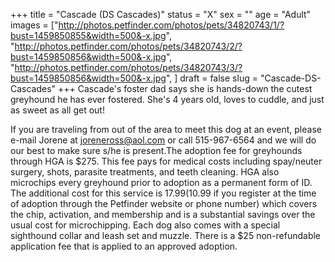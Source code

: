+++
title = "Cascade (DS Cascades)"
status = "X"
sex = ""
age = "Adult"
images = ["http://photos.petfinder.com/photos/pets/34820743/1/?bust=1459850855&width=500&-x.jpg",
"http://photos.petfinder.com/photos/pets/34820743/2/?bust=1459850856&width=500&-x.jpg",
"http://photos.petfinder.com/photos/pets/34820743/3/?bust=1459850856&width=500&-x.jpg",
]
draft = false
slug = "Cascade-DS-Cascades"
+++
Cascade's foster dad says she is hands-down the cutest greyhound he has ever fostered. She's 4 years old, loves to cuddle, and just as sweet as all get out!

If you are traveling from out of the area to meet this dog at an event, please e-mail Jorene at joreneross@aol.com or call 515-967-6564 and we will do our best to make sure s/he is present.The adoption fee for greyhounds through HGA is $275. This fee pays for medical costs including spay/neuter surgery, shots, parasite treatments, and teeth cleaning. HGA also microchips every greyhound prior to adoption as a permanent form of ID. The additional cost for this service is $17.99 ($10.99 if you register at the time of adoption through the Petfinder website or phone number) which covers the chip, activation, and membership and is a substantial savings over the usual cost for microchipping. Each dog also comes with a special sighthound collar and leash set and muzzle. There is a $25 non-refundable application fee that is applied to an approved adoption.
